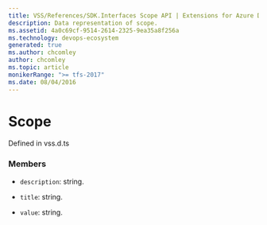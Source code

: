 ```yaml
---
title: VSS/References/SDK.Interfaces Scope API | Extensions for Azure DevOps Services
description: Data representation of scope.
ms.assetid: 4a0c69cf-9514-2614-2325-9ea35a8f256a
ms.technology: devops-ecosystem
generated: true
ms.author: chcomley
author: chcomley
ms.topic: article
monikerRange: ">= tfs-2017"
ms.date: 08/04/2016
---
```


# Scope

Defined in vss.d.ts

### Members

- `description`: string.

- `title`: string.

- `value`: string.
